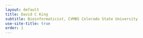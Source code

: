 ```yaml
---
layout: default
title: David C King
subtitle: Bioinformaticist, CVMBS Colorado State University
use-site-title: true
order: 1
---
```

